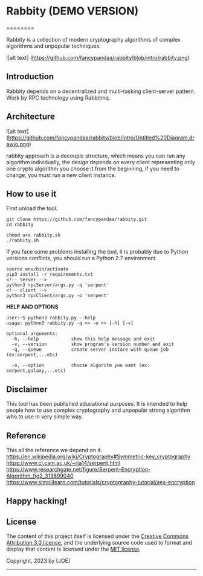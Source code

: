 # Rabbity (DEMO VERSION)
========

Rabbity is a collection of modern cryptography algorithms of complex algorithms and unpopular techniques.

![alt text] (https://github.com/fancypandaa/rabbity/blob/intro/rabbity.png)

Introduction
-----------
Rabbity depends on a decentralized and multi-tasking client-server pattern.
Work by RPC technology using Rabbitmq.

Architecture
-----------
![alt text] (https://github.com/fancypandaa/rabbity/blob/intro/Untitled%20Diagram.drawio.png)

rabbity approach is a decouple structure, which means you can run any algorithm individually,
the design depends on every client representing only one crypto algorithm you choose it from the beginning,
if you need to change, you must run a new client instance.

How to use it
-------
 First unload the tool.
```
git clone https://github.com/fancypandaa/rabbity.git
cd rabbity

chmod u+x rabbity.sh
./rabbity.sh
```
If you face some problems installing the tool, it is probably due to Python versions conflicts, you should run a Python 2.7 environment
```
source env/bin/activate
pip3 install -r requirements.txt
<!-- server -->
python3 rpcServer/args.py -q 'serpent' 
<!-- client -->
python3 rpcClient/args.py -o 'serpent'
```

**HELP  AND OPTIONS**
```
user:~$ python3 rabbity.py --help
usage: python3 rabbity.py -q <> -o <> [-h] [-v] 

optional arguments:
  -h, --help            show this help message and exit
  -v, --version         show program's version number and exit
  -q, --queue           create server instace with queue job (ex:serpent,...etc)
                        
  -o, --option          choose algoritm you want (ex: serpent,galaxy,...etc)
```


Disclaimer
-------
This tool has been published educational purposes. It is intended to help people how to use complex cryptography and unpopular strong algorithm who to use in very simple way.

Reference
-------
This all the reference we depend on it.
https://en.wikipedia.org/wiki/Cryptography#Symmetric-key_cryptography
https://www.cl.cam.ac.uk/~rja14/serpent.html
https://www.researchgate.net/figure/Serpent-Encryption-Algorithm_fig2_313899040
https://www.simplilearn.com/tutorials/cryptography-tutorial/aes-encryption 

Happy hacking!
-------


## License

The content of this project itself is licensed under the [Creative Commons Attribution 3.0 license](http://creativecommons.org/licenses/by/3.0/us/deed.en_US), and the underlying source code used to format and display that content is licensed under the [MIT license](http://opensource.org/licenses/mit-license.php).

Copyright, 2023 by [JOE]

-------------
